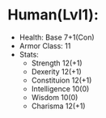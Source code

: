 # Human(Lvl1):

 * Health: Base 7+1(Con)
 * Armor Class: 11
 * Stats:
    - Strength 12(+1)
    - Dexerity 12(+1)
    - Constituion 12(+1)
    - Intelligence 10(0)
    - Wisdom 10(0)
    - Charisma 12(+1)